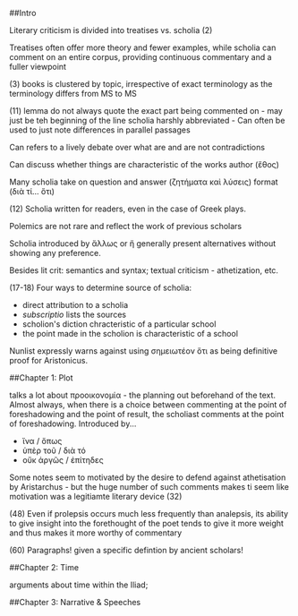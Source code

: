 ##Intro

Literary criticism is divided into treatises vs. scholia (2)

Treatises often offer more theory and fewer examples, while scholia can comment on an entire corpus, providing continuous commentary and a fuller viewpoint

(3) books is clustered by topic, irrespective of exact terminology as the terminology differs from MS to MS

(11) lemma do not always quote the exact part being commented on - may just be teh beginning of the line
scholia harshly abbreviated - 
Can often be used to just note differences in parallel passages

Can refers to a lively debate over what are and are not contradictions

Can discuss whether things are characteristic of the works author (ἔθος)

Many scholia take on question and answer (ζητήματα καὶ λύσεις)  format (διὰ τί... ὅτι)

(12) Scholia written for readers, even in the case of Greek plays.

Polemics are not rare and reflect the work of previous scholars

Scholia introduced by ἄλλως or ἤ generally present alternatives without showing any preference.

Besides lit crit: semantics and syntax; textual criticism - athetization, etc.

(17-18) Four ways to determine source of scholia:

- direct attribution to a scholia
- *subscriptio* lists the sources
- scholion's diction chracteristic of a particular school
- the point made in the scholion is characteristic of a school

Nunlist expressly warns against using σημειωτέον ὅτι as being definitive proof for Aristonicus.

##Chapter 1: Plot

talks a lot about προοικονομία - the planning out beforehand of the text. Almost always, when there is a choice between commenting at the point of foreshadowing and the point of result, the scholiast comments at the point of foreshadowing. Introduced by...

- ἵνα / ὅπως
- ὑπὲρ τοῦ / διὰ τό
- οὔκ ἀργῶς / ἐπίτηδες

Some notes seem to motivated by the desire to defend against athetisation by Aristarchus - but the huge number of such comments makes ti seem like motivation was a legitiamte literary device (32)

(48) Even if prolepsis occurs much less frequently than analepsis, its ability to give insight into the forethought of the poet tends to give it more weight and thus makes it more worthy of commentary

(60) Paragraphs! given a specific defintion by ancient scholars!

##Chapter 2: Time

arguments about time within the Iliad; 

##Chapter 3: Narrative & Speeches

                                                                                     
